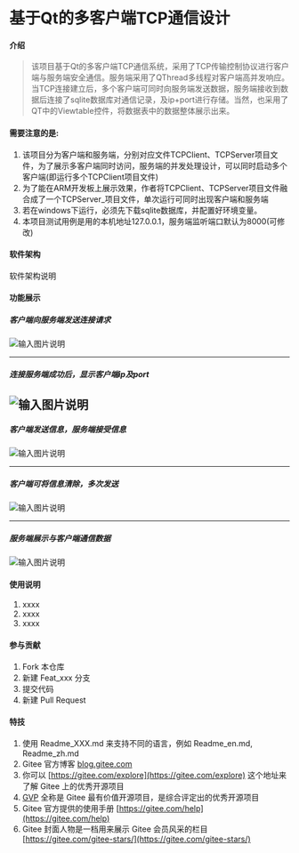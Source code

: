 # 基于Qt的多客户端TCP通信设计

#### 介绍

> 该项目基于Qt的多客户端TCP通信系统，采用了TCP传输控制协议进行客户端与服务端安全通信。服务端采用了QThread多线程对客户端高并发响应。当TCP连接建立后，多个客户端可同时向服务端发送数据，服务端接收到数据后连接了sqlite数据库对通信记录，及ip+port进行存储。当然，也采用了QT中的Viewtable控件，将数据表中的数据整体展示出来。


#### 需要注意的是: 

1. 该项目分为客户端和服务端，分别对应文件TCPClient、TCPServer项目文件，为了展示多客户端同时访问，服务端的并发处理设计，可以同时启动多个客户端(即运行多个TCPClient项目文件)  
2. 为了能在ARM开发板上展示效果，作者将TCPClient、TCPServer项目文件融合成了一个TCPServer_项目文件，单次运行可同时出现客户端和服务端 
3. 若在windows下运行，必须先下载sqlite数据库，并配置好环境变量。
4. 本项目测试用例是用的本机地址127.0.0.1，服务端监听端口默认为8000(可修改)

#### 软件架构
软件架构说明


#### 功能展示

##### 客户端向服务端发送连接请求

![输入图片说明](https://images.gitee.com/uploads/images/2021/0625/225732_f2f72951_5269204.png "屏幕截图.png")

---
##### 连接服务端成功后，显示客户端ip及port
![输入图片说明](https://images.gitee.com/uploads/images/2021/0625/225818_c01b3cca_5269204.png "屏幕截图.png")
---

##### 客户端发送信息，服务端接受信息
![输入图片说明](https://images.gitee.com/uploads/images/2021/0625/225929_ab3b67e3_5269204.png "屏幕截图.png")

---

##### 客户端可将信息清除，多次发送

![输入图片说明](https://images.gitee.com/uploads/images/2021/0625/225959_80308d01_5269204.png "屏幕截图.png")

---

##### 服务端展示与客户端通信数据
![输入图片说明](https://images.gitee.com/uploads/images/2021/0625/230034_008ad191_5269204.png "屏幕截图.png")

#### 使用说明

1.  xxxx
2.  xxxx
3.  xxxx

#### 参与贡献

1.  Fork 本仓库
2.  新建 Feat_xxx 分支
3.  提交代码
4.  新建 Pull Request


#### 特技

1.  使用 Readme\_XXX.md 来支持不同的语言，例如 Readme\_en.md, Readme\_zh.md
2.  Gitee 官方博客 [blog.gitee.com](https://blog.gitee.com)
3.  你可以 [https://gitee.com/explore](https://gitee.com/explore) 这个地址来了解 Gitee 上的优秀开源项目
4.  [GVP](https://gitee.com/gvp) 全称是 Gitee 最有价值开源项目，是综合评定出的优秀开源项目
5.  Gitee 官方提供的使用手册 [https://gitee.com/help](https://gitee.com/help)
6.  Gitee 封面人物是一档用来展示 Gitee 会员风采的栏目 [https://gitee.com/gitee-stars/](https://gitee.com/gitee-stars/)

